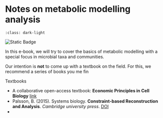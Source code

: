 # Notes on metabolic modelling analysis

```{image} logo.png
:class: dark-light
```

![Static Badge](https://img.shields.io/badge/status-in%20preparation-brightgreen?style=for-the-badge)


In this e-book, we will try to cover the basics of metabolic modelling with a special focus in microbial taxa and communities. 

Our intention is **not** to come up with a textbook on the field. 
For this, we recommend a series of books you me fin


Textbooks 

* A collaborative open-access textbook: **Economic Principles in Cell Biology**  [link](https://principlescellphysiology.org/book-economic-principles/index.html)
* Palsson, B. (2015). Systems biology. **Constraint-based Reconstruction and Analysis**. *Cambridge university press*. [DOI](https://doi.org/10.1017/CBO9781139854610)
* 

